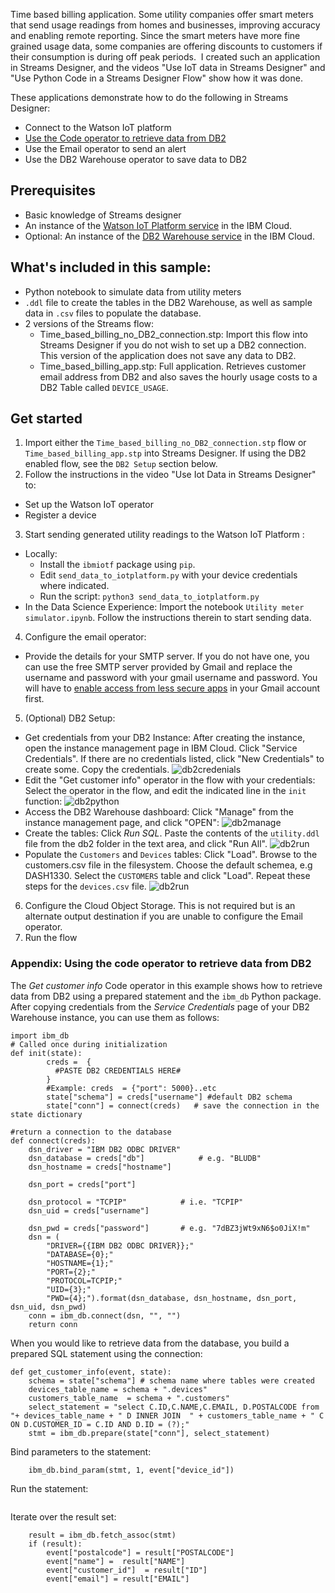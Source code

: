 Time based billing application.
Some utility companies offer smart meters that send usage readings from homes and businesses, improving accuracy and enabling remote reporting. Since the smart meters have more fine grained usage data, some companies are offering discounts to customers if their consumption is during off peak periods. 
I created such an application in Streams Designer, and the videos  "Use IoT data in Streams Designer" and  "Use Python Code in a Streams Designer Flow" show how it was done.

These applications demonstrate how to do the following in Streams Designer:
- Connect to the Watson IoT platform
- [Use the Code operator to retrieve data from DB2](#appendix)
- Use the Email operator to send an alert
- Use the DB2 Warehouse operator to save data to DB2


## Prerequisites
- Basic knowledge of Streams designer
- An instance of the [Watson IoT Platform service](https://console.bluemix.net/catalog/services/internet-of-things-platform) in the IBM Cloud.
- Optional: An instance of the [DB2 Warehouse service](https://console.bluemix.net/catalog/services/db2-warehouse) in the IBM Cloud.

## What's included in this sample:
- Python notebook to simulate data from utility meters
- `.ddl` file to create the tables in the DB2 Warehouse, as well as sample data in `.csv` files to populate the database.
- 2 versions of the Streams flow:
  - Time_based_billing_no_DB2_connection.stp: Import this flow into Streams Designer if you do not wish to set up a DB2 connection.  This version of the application does not save any data to DB2.
  - Time_based_billing_app.stp: Full application. Retrieves customer email address from DB2 and also saves the hourly usage costs to a DB2 Table called `DEVICE_USAGE`.


## Get started
1. Import either the `Time_based_billing_no_DB2_connection.stp` flow or `Time_based_billing_app.stp` into Streams Designer. If using the DB2 enabled flow, see the `DB2 Setup` section below.
2. Follow the instructions in the video "Use Iot Data in Streams Designer" to:
  - Set up the Watson IoT operator
  - Register a device

3. Start sending generated utility readings to the Watson IoT Platform :
  - Locally:
      - Install the `ibmiotf` package using `pip`.
      - Edit  `send_data_to_iotplatform.py` with your device credentials where indicated.
      - Run the script: `python3 send_data_to_iotplatform.py`
  - In the Data Science Experience: Import the notebook `Utility meter simulator.ipynb`. Follow the instructions therein to   start sending data.
4. Configure the email operator:
  - Provide the details for your SMTP server. If you do not have one, you can use the free SMTP server provided by Gmail and replace the username and password with your gmail username and password. You will have to [enable access from less secure apps](https://support.google.com/accounts/answer/6010255?hl=en) in your Gmail account first.
5. (Optional) DB2 Setup:
  - Get credentials from your DB2 Instance: After creating the instance, open the instance management page in IBM Cloud. Click "Service Credentials". If there are no credentials listed, click "New Credentials" to create some. Copy the credentials.
  ![db2credenials](images/db2-creds.png)
  - Edit the "Get customer info" operator in the flow with your credentials: Select the operator in the flow, and edit the indicated line in the `init` function:
  ![db2python](images/db2-python.png)
  - Access the DB2 Warehouse dashboard: Click "Manage" from the instance management page, and click "OPEN":
  ![db2manage](images/db2-manage.png)
  - Create the tables:  Click *Run SQL*. Paste the contents of the `utility.ddl` file from the db2 folder in the text area, and click "Run All".
  ![db2run](images/db2-run.png)
  - Populate the `Customers` and `Devices` tables: Click "Load". Browse to the customers.csv file in the filesystem. Choose the default schemea, e.g DASH1330. Select the `CUSTOMERS` table and click "Load". Repeat these steps for the `devices.csv` file.
  ![db2run](images/db2-load.png)
6. Configure the Cloud Object Storage. This is not required but is an alternate output destination if you are unable to configure the Email operator.
7. Run the flow


### Appendix: Using the code operator to retrieve data from DB2
The *Get customer info* Code operator in this example shows how to retrieve data from DB2 using a prepared statement and the `ibm_db` Python package.
After copying credentials from the *Service Credentials* page of your DB2 Warehouse instance, you can use them as follows:

```
import ibm_db
# Called once during initialization
def init(state):
        creds =  {
          #PASTE DB2 CREDENTIALS HERE#
        }
        #Example: creds  = {"port": 5000}..etc
        state["schema"] = creds["username"] #default DB2 schema
        state["conn"] = connect(creds)   # save the connection in the state dictionary

#return a connection to the database
def connect(creds):
    dsn_driver = "IBM DB2 ODBC DRIVER"
    dsn_database = creds["db"]            # e.g. "BLUDB"
    dsn_hostname = creds["hostname"]

    dsn_port = creds["port"]

    dsn_protocol = "TCPIP"            # i.e. "TCPIP"
    dsn_uid = creds["username"]

    dsn_pwd = creds["password"]       # e.g. "7dBZ3jWt9xN6$o0JiX!m"
    dsn = (
        "DRIVER={{IBM DB2 ODBC DRIVER}};"
        "DATABASE={0};"
        "HOSTNAME={1};"
        "PORT={2};"
        "PROTOCOL=TCPIP;"
        "UID={3};"
        "PWD={4};").format(dsn_database, dsn_hostname, dsn_port, dsn_uid, dsn_pwd)
    conn = ibm_db.connect(dsn, "", "")
    return conn
```

When you would like to retrieve data from the database, you build a prepared SQL statement using the connection:
```
def get_customer_info(event, state):        
    schema = state["schema"] # schema name where tables were created
    devices_table_name = schema + ".devices"
    customers_table_name  = schema + ".customers"
    select_statement = "select C.ID,C.NAME,C.EMAIL, D.POSTALCODE from "+ devices_table_name + " D INNER JOIN  " + customers_table_name + " C ON D.CUSTOMER_ID = C.ID AND D.ID = (?);"
    stmt = ibm_db.prepare(state["conn"], select_statement)
```
Bind parameters to the statement:
```
    ibm_db.bind_param(stmt, 1, event["device_id"])
```
Run the statement:
```    ibm_db.execute(stmt)
```

Iterate over the result set:
```   
    result = ibm_db.fetch_assoc(stmt)
    if (result):
        event["postalcode"] = result["POSTALCODE"]
        event["name"] =  result["NAME"]
        event["customer_id"]  = result["ID"]
        event["email"] = result["EMAIL"]
```
